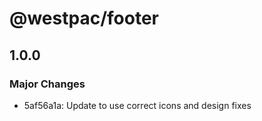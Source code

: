 # @westpac/footer

## 1.0.0
### Major Changes

- 5af56a1a: Update to use correct icons and design fixes
